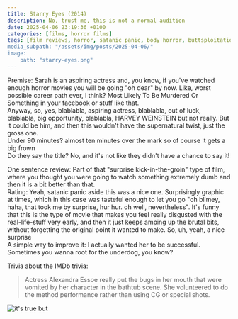 ```yaml
---
title: Starry Eyes (2014)
description: No, trust me, this is not a normal audition
date: 2025-04-06 23:19:36 +0100
categories: [films, horror films]
tags: [film reviews, horror, satanic panic, body horror, buttsploitation, they don't say the title]
media_subpath: "/assets/img/posts/2025-04-06/"
image:
    path: "starry-eyes.png"
---
```

<span class="reviewsection">Premise:</span> Sarah is an aspiring actress and, you know, if you've watched enough horror movies you will be going "oh dear" by now. Like, worst possible career path ever, I think? Most Likely To Be Murdered Or Something in your facebook or stuff like that.<br/>Anyway, so, yes, blablabla, aspiring actress, blablabla, out of luck, blablabla, big opportunity, blablabla, HARVEY WEINSTEIN but not really. But it could be him, and then this wouldn't have the supernatural twist, just the gross one.<br/>
<span class="reviewsection">Under 90 minutes?</span> almost ten minutes over the mark so of course it gets a big frown<br/>
<span class="reviewsection">Do they say the title?</span> No, and it's not like they didn't have a chance to say it!

<span class="reviewsection">One sentence review:</span> Part of that "surprise kick-in-the-groin" type of film, where you thought you were going to watch something extremely dumb and then it is a bit better than that.<br/>
<span class="reviewsection">Rating:</span> Yeah, satanic panic aside this was a nice one. Surprisingly graphic at times, which in this case was tasteful enough to let you go "oh blimey, haha, that took me by surprise, hur hur. oh well, nevertheless". It's funny that this is the type of movie that makes you feel really disgusted with the real-life-stuff very early, and then it just keeps amping up the brutal bits, without forgetting the original point it wanted to make. So, uh, yeah, a nice surprise<br/>
<span class="reviewsection">A simple way to improve it:</span> I actually wanted her to be successful. Sometimes you wanna root for the underdog, you know?

<span class="reviewsection">Trivia about the IMDb trivia:</span>
> Actress Alexandra Essoe really put the bugs in her mouth that were vomited by her character in the bathtub scene. She volunteered to do the method performance rather than using CG or special shots.

![it's true but](itstrue.gif)